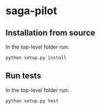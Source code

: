 saga-pilot
==========

Installation from source
------------------------

In the top-level folder run:

    python setup.py install

Run tests
---------

In the top-level folder run:

    python setup.py test

